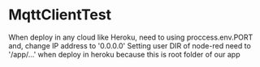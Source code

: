 # MqttClientTest
When deploy in any cloud like Heroku, need to using proccess.env.PORT and, change IP address to '0.0.0.0'
Setting user DIR of node-red need to '/app/...' when deploy in heroku because this is root folder of our app
